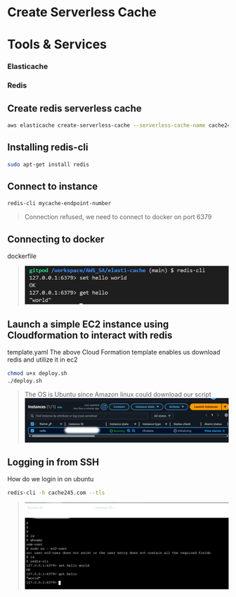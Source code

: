 # Create Serverless Cache
# Tools & Services
### Elasticache
### Redis
## Create redis serverless cache
```sh
aws elasticache create-serverless-cache --serverless-cache-name cache245 --engine redis
```
## Installing redis-cli
```sh
sudo apt-get install redis
```
## Connect to instance
```sh
redis-cli mycache-endpoint-number
```
> Connection refused, we need to connect to docker on port 6379
## Connecting to docker
dockerfile

> ![Alt text](/output-images/redis.png?raw=true "Redis works")

## Launch a simple EC2 instance using Cloudformation to interact with redis
template.yaml
The above Cloud Formation template enables us download redis and utilize it in ec2
```sh
chmod u+x deploy.sh
./deploy.sh
```
> The OS is Ubuntu since Amazon linux could download our script
> ![Alt text](/output-images/ec2ss.png?raw=true "Ec2 was deployed by Cloud formation")
## Logging in from SSH 
How do we login in on ubuntu
```sh
redis-cli -h cache245.com --tls
```
> ![Alt text](/output-images/ssh_ec2.png?raw=true "We were able to login to our ec2 instance, and ssh into it.")
